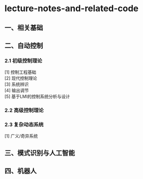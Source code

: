 # lecture-notes-and-related-code

## 一、相关基础
## 二、自动控制
### 2.1 初级控制理论
[1] 控制工程基础  
[2] 现代控制理论  
[3] 系统辨识  
[4] 输出调节  
[5] 基于LMI的控制系统分析与设计

### 2.2 高级控制理论

### 2.3 复杂动态系统
[1] 广义/奇异系统

## 三、模式识别与人工智能

## 四、机器人
